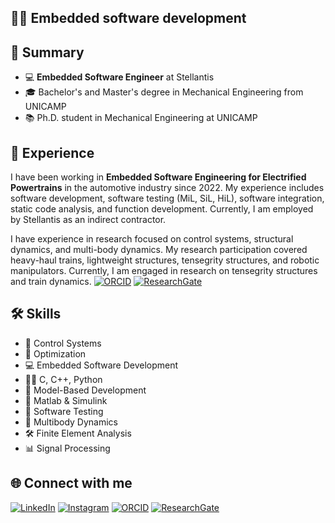 ## 🧑‍💻 Embedded software development

## 👋 Summary 
- 💻 **Embedded Software Engineer** at Stellantis
- 🎓 Bachelor's and Master's degree in Mechanical Engineering from UNICAMP
- 📚 Ph.D. student in Mechanical Engineering at UNICAMP

## 🚀 Experience
I have been working in **Embedded Software Engineering for Electrified Powertrains** in the automotive industry since 2022. My experience includes software development, software testing (MiL, SiL, HiL), software integration, static code analysis, and function development. Currently, I am employed by Stellantis as an indirect contractor.

I have experience in research focused on control systems, structural dynamics, and multi-body dynamics. My research participation covered heavy-haul trains, lightweight structures, tensegrity structures, and robotic manipulators. Currently, I am engaged in research on tensegrity structures and train dynamics. [![ORCID](https://img.shields.io/badge/ORCID-%23A6CE39.svg?style=for-the-badge&logo=orcid&logoColor=white)](https://orcid.org/0000-0003-0690-8944) [![ResearchGate](https://img.shields.io/badge/ResearchGate-00CCBB?style=for-the-badge&logo=ResearchGate&logoColor=white)](https://www.researchgate.net/profile/Luis-Da-Silva-Teixeira)

## 🛠️ Skills
- 🚀 Control Systems
- 🎯 Optimization
- 💻 Embedded Software Development
- 🧑‍💻 C, C++, Python
- 📐 Model-Based Development
- 🔧 Matlab & Simulink
- 🧪 Software Testing
- 🌌 Multibody Dynamics
- 🛠️ Finite Element Analysis
- 📊 Signal Processing

## 🌐 Connect with me

[![LinkedIn](https://img.shields.io/badge/LinkedIn-%230077B5.svg?style=for-the-badge&logo=linkedin&logoColor=white)](https://www.linkedin.com/in/luis-h-da-silva-teixeira-m-sc-986151a2/)
[![Instagram](https://img.shields.io/badge/Instagram-%23E4405F.svg?style=for-the-badge&logo=instagram&logoColor=white)](https://www.instagram.com/eng.luisteixeira)
[![ORCID](https://img.shields.io/badge/ORCID-%23A6CE39.svg?style=for-the-badge&logo=orcid&logoColor=white)](https://orcid.org/0000-0003-0690-8944)
[![ResearchGate](https://img.shields.io/badge/ResearchGate-00CCBB?style=for-the-badge&logo=ResearchGate&logoColor=white)](https://www.researchgate.net/profile/Luis-Da-Silva-Teixeira)

<!--
**LuisTeixeira013/LuisTeixeira013** is a ✨ _special_ ✨ repository because its `README.md` (this file) appears on your GitHub profile.

Here are some ideas to get you started:

- 🔭 I’m currently working on ...
- 🌱 I’m currently learning ...
- 👯 I’m looking to collaborate on ...
- 🤔 I’m looking for help with ...
- 💬 Ask me about ...
- 📫 How to reach me: ...
- 😄 Pronouns: ...
- ⚡ Fun fact: ...
-->
